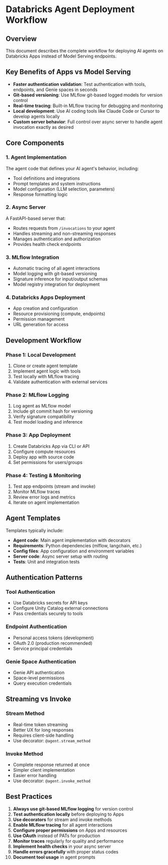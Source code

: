 # Databricks Agent Deployment Workflow

## Overview

This document describes the complete workflow for deploying AI agents on Databricks Apps instead of Model Serving endpoints.

## Key Benefits of Apps vs Model Serving

- **Faster authentication validation**: Test authentication with tools, endpoints, and Genie spaces in seconds
- **Git-based versioning**: Use MLflow git-based logged models for version control
- **Real-time tracing**: Built-in MLflow tracing for debugging and monitoring
- **Local development**: Use AI coding tools like Claude Code or Cursor to develop agents locally
- **Custom server behavior**: Full control over async server to handle agent invocation exactly as desired

## Core Components

### 1. Agent Implementation
The agent code that defines your AI agent's behavior, including:
- Tool definitions and integrations
- Prompt templates and system instructions
- Model configuration (LLM selection, parameters)
- Response formatting logic

### 2. Async Server
A FastAPI-based server that:
- Routes requests from `/invocations` to your agent
- Handles streaming and non-streaming responses
- Manages authentication and authorization
- Provides health check endpoints

### 3. MLflow Integration
- Automatic tracing of all agent interactions
- Model logging with git-based versioning
- Signature inference for input/output schemas
- Model registry integration for deployment

### 4. Databricks Apps Deployment
- App creation and configuration
- Resource provisioning (compute, endpoints)
- Permission management
- URL generation for access

## Development Workflow

### Phase 1: Local Development
1. Clone or create agent template
2. Implement agent logic with tools
3. Test locally with MLflow tracing
4. Validate authentication with external services

### Phase 2: MLflow Logging
1. Log agent as MLflow model
2. Include git commit hash for versioning
3. Verify signature compatibility
4. Test model loading and inference

### Phase 3: App Deployment
1. Create Databricks App via CLI or API
2. Configure compute resources
3. Deploy app with source code
4. Set permissions for users/groups

### Phase 4: Testing & Monitoring
1. Test app endpoints (stream and invoke)
2. Monitor MLflow traces
3. Review error logs and metrics
4. Iterate on agent implementation

## Agent Templates

Templates typically include:
- **Agent code**: Main agent implementation with decorators
- **Requirements**: Python dependencies (mlflow, langchain, etc.)
- **Config files**: App configuration and environment variables
- **Server code**: Async server setup with routing
- **Tests**: Unit and integration tests

## Authentication Patterns

### Tool Authentication
- Use Databricks secrets for API keys
- Configure Unity Catalog external connections
- Pass credentials securely to tools

### Endpoint Authentication
- Personal access tokens (development)
- OAuth 2.0 (production recommended)
- Service principal credentials

### Genie Space Authentication
- Genie API authentication
- Space-level permissions
- Query execution credentials

## Streaming vs Invoke

### Stream Method
- Real-time token streaming
- Better UX for long responses
- Requires client-side handling
- Use decorator: `@agent.stream_method`

### Invoke Method
- Complete response returned at once
- Simpler client implementation
- Easier error handling
- Use decorator: `@agent.invoke_method`

## Best Practices

1. **Always use git-based MLflow logging** for version control
2. **Test authentication locally** before deploying to Apps
3. **Use decorators** for stream and invoke methods
4. **Enable MLflow tracing** for all agent interactions
5. **Configure proper permissions** on Apps and resources
6. **Use OAuth** instead of PATs for production
7. **Monitor traces** regularly for quality and performance
8. **Implement health checks** in your async server
9. **Handle errors gracefully** with proper status codes
10. **Document tool usage** in agent prompts
